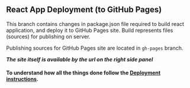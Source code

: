 ## React App Deployment (to GitHub Pages)

This branch contains changes in package.json file required to build react application, and deploy it to GitHub Pages site. Build represents files (sources) for publishing on server. 

Publishing sources for GitHub Pages site are located in `gh-pages` branch.

***The site itself is available by the url on the right side panel***

#### To understand how all the things done follow the [Deployment instructions](https://create-react-app.dev/docs/deployment/#github-pages).
